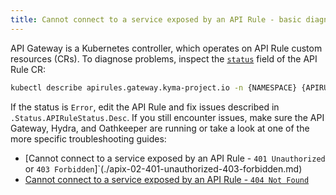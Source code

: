 ```yaml
---
title: Cannot connect to a service exposed by an API Rule - basic diagnostics
---
```


API Gateway is a Kubernetes controller, which operates on API Rule custom resources (CRs). To diagnose problems, inspect the [`status`](../../05-technical-reference/00-custom-resources/apix-01-apirule.md#status-codes) field of the API Rule CR:

   ```bash
   kubectl describe apirules.gateway.kyma-project.io -n {NAMESPACE} {APIRULE_NAME}
   ```

If the status is `Error`, edit the API Rule and fix issues described in `.Status.APIRuleStatus.Desc`. If you still encounter issues, make sure the API Gateway, Hydra, and Oathkeeper are running or take a look at one of the more specific troubleshooting guides:

- [Cannot connect to a service exposed by an API Rule - `401 Unauthorized` or `403 Forbidden`]`(./apix-02-401-unauthorized-403-forbidden.md)
- [Cannot connect to a service exposed by an API Rule - `404 Not Found`](./apix-03-404-not-found.md)
